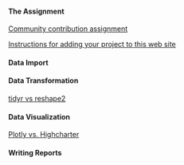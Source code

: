 #### The Assignment

[Community contribution assignment](contribution.html)

[Instructions for adding your project to this web site](https://github.com/jtr13/spring19/blob/master/README.md)

#### Data Import

#### Data Transformation
[tidyr vs reshape2](hx2259_qz2351.html)

#### Data Visualization

[Plotly vs. Highcharter](kz2324_yz3383.html)

#### Writing Reports
